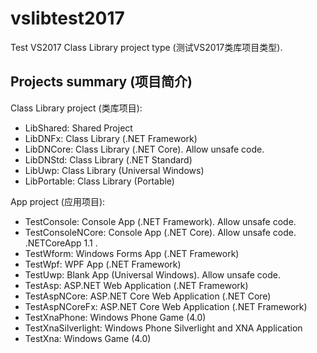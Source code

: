 # vslibtest2017
Test VS2017 Class Library project type (测试VS2017类库项目类型).

## Projects summary (项目简介)

Class Library project (类库项目):
- LibShared: Shared Project
- LibDNFx: Class Library (.NET Framework)
- LibDNCore: Class Library (.NET Core). Allow unsafe code.
- LibDNStd: Class Library (.NET Standard)
- LibUwp: Class Library (Universal Windows)
- LibPortable: Class Library (Portable)

App project (应用项目):

- TestConsole: Console App (.NET Framework). Allow unsafe code.
- TestConsoleNCore: Console App (.NET Core). Allow unsafe code. .NETCoreApp 1.1 .
- TestWform: Windows Forms App (.NET Framework)
- TestWpf: WPF App (.NET Framework)
- TestUwp: Blank App (Universal Windows). Allow unsafe code.
- TestAsp: ASP.NET Web Application (.NET Framework)
- TestAspNCore: ASP.NET Core Web Application (.NET Core)
- TestAspNCoreFx: ASP.NET Core Web Application (.NET Framework)
- TestXnaPhone: Windows Phone Game (4.0)
- TestXnaSilverlight: Windows Phone Silverlight and XNA Application
- TestXna: Windows Game (4.0)
